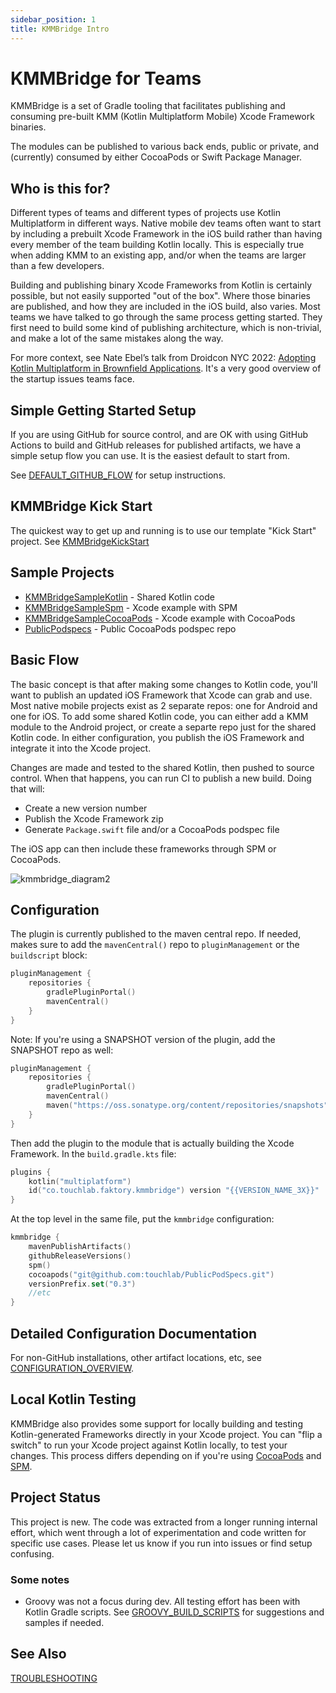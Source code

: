 ```yaml
---
sidebar_position: 1
title: KMMBridge Intro 
---
```


# KMMBridge for Teams

KMMBridge is a set of Gradle tooling that facilitates publishing and consuming pre-built KMM (Kotlin Multiplatform Mobile) Xcode Framework binaries.

The modules can be published to various back ends, public or private, and (currently) consumed by either CocoaPods or Swift Package Manager.

## Who is this for?

Different types of teams and different types of projects use Kotlin Multiplatform in different ways. Native mobile dev teams often want to start by including a prebuilt Xcode Framework in the iOS build rather than having every member of the team building Kotlin locally. This is especially true when adding KMM to an existing app, and/or when the teams are larger than a few developers.

Building and publishing binary Xcode Frameworks from Kotlin is certainly possible, but not easily supported "out of the box". Where those binaries are published, and how they are included in the iOS build, also varies. Most teams we have talked to go through the same process getting started. They first need to build some kind of publishing architecture, which is non-trivial, and make a lot of the same mistakes along the way.

For more context, see Nate Ebel’s talk from Droidcon NYC 2022: [Adopting Kotlin Multiplatform in Brownfield Applications](https://www.droidcon.com/2022/09/29/adopting-kotlin-multiplatform-in-brownfield-applications/). It's a very good overview of the startup issues teams face.

<genericCta message="We build solutions that get teams started smoothly with Kotlin Multiplatform Mobile and ensure their success in production. Join our community to learn how your peers are adopting KMM."
link="https://form.typeform.com/to/MJTpmm#hubspot_utk=xxxxx&hubspot_page_name=xxxxx&hubspot_page_url=xxxxx" buttonMessage="Subscribe!"/>

## Simple Getting Started Setup

If you are using GitHub for source control, and are OK with using GitHub Actions to build and GitHub releases for published artifacts, we have a simple setup flow you can use. It is the easiest default to start from.

See [DEFAULT_GITHUB_FLOW](DEFAULT_GITHUB_FLOW.md) for setup instructions.

## KMMBridge Kick Start

The quickest way to get up and running is to use our template "Kick Start" project. See [KMMBridgeKickStart](https://github.com/touchlab/KMMBridgeKickStart)

## Sample Projects

* [KMMBridgeSampleKotlin](https://github.com/touchlab/KMMBridgeSampleKotlin) - Shared Kotlin code
* [KMMBridgeSampleSpm](https://github.com/touchlab/KMMBridgeSampleSpm) - Xcode example with SPM
* [KMMBridgeSampleCocoaPods](https://github.com/touchlab/KMMBridgeSampleCocoaPods) - Xcode example with CocoaPods
* [PublicPodspecs](https://github.com/touchlab/PublicPodspecs) - Public CocoaPods podspec repo

## Basic Flow

The basic concept is that after making some changes to Kotlin code, you'll want to publish an updated iOS Framework that Xcode can grab and use. Most native mobile projects exist as 2 separate repos: one for Android and one for iOS. To add some shared Kotlin code, you can either add a KMM module to the Android project, or create a separte repo just for the shared Kotlin code. In either configuration, you publish the iOS Framework and integrate it into the Xcode project.

Changes are made and tested to the shared Kotlin, then pushed to source control. When that happens, you can run CI to publish a new build. Doing that will:

* Create a new version number
* Publish the Xcode Framework zip
* Generate `Package.swift` file and/or a CocoaPods podspec file

The iOS app can then include these frameworks through SPM or CocoaPods.

![kmmbridge_diagram2](https://tl-navigator-images.s3.us-east-1.amazonaws.com/docimages/2022-10-07_09-13-kmmbridge_diagram2.png)

## Configuration

The plugin is currently published to the maven central repo. If needed, makes sure to add the `mavenCentral()` repo to `pluginManagement` or the `buildscript` block:

```kotlin
pluginManagement {
    repositories {
        gradlePluginPortal()
        mavenCentral()
    }
}
```

Note: If you're using a SNAPSHOT version of the plugin, add the SNAPSHOT repo as well:

```kotlin
pluginManagement {
    repositories {
        gradlePluginPortal()
        mavenCentral()
        maven("https://oss.sonatype.org/content/repositories/snapshots")
    }
}
```

Then add the plugin to the module that is actually building the Xcode Framework. In the `build.gradle.kts` file:

```kotlin
plugins {
    kotlin("multiplatform")
    id("co.touchlab.faktory.kmmbridge") version "{{VERSION_NAME_3X}}"
}
```

At the top level in the same file, put the `kmmbridge` configuration:

```kotlin
kmmbridge {
    mavenPublishArtifacts()
    githubReleaseVersions()
    spm()
    cocoapods("git@github.com:touchlab/PublicPodSpecs.git")
    versionPrefix.set("0.3")
    //etc
}
```

## Detailed Configuration Documentation

For non-GitHub installations, other artifact locations, etc, see [CONFIGURATION_OVERVIEW](general/CONFIGURATION_OVERVIEW.md).

## Local Kotlin Testing

KMMBridge also provides some support for locally building and testing Kotlin-generated Frameworks directly in your Xcode project. You can "flip a switch" to run your Xcode project against Kotlin locally, to test your changes. This process differs depending on if you're using [CocoaPods](cocoapods/02_IOS_LOCAL_DEV_COCOAPODS.md) and [SPM](spm/02_IOS_LOCAL_DEV_SPM.md).

## Project Status

This project is new. The code was extracted from a longer running internal effort, which went through a lot of experimentation
and code written for specific use cases. Please let us know if you run into issues or find setup confusing.

### Some notes

* Groovy was not a focus during dev. All testing effort has been with Kotlin Gradle scripts. See [GROOVY_BUILD_SCRIPTS](general/GROOVY_BUILD_SCRIPTS.md) for suggestions and samples if needed.

## See Also

[TROUBLESHOOTING](TROUBLESHOOTING.md)


